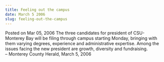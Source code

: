 ```yaml
---
title: Feeling out the campus
date: March 5 2006
slug: feeling-out-the-campus
---
```


 



<span class="date">Posted on Mar 05, 2006    </span>
The three candidates for president of CSU-Monterey Bay will be
filing through campus starting Monday, bringing with them varying
degrees, experience and administrative expertise. Among the issues
facing the new president are growth, diversity and
fundraising.<br>
&#x2013; Monterey County Herald, March 5, 2006<br/></br>




 

